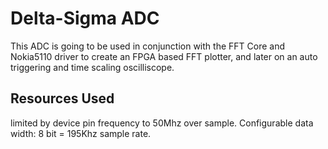 # Delta-Sigma ADC

This ADC is going to be used in conjunction with the FFT Core and Nokia5110 driver to create an FPGA based FFT plotter, and later on an auto triggering and time scaling oscilliscope.


## Resources Used

limited by device pin frequency to 50Mhz over sample. Configurable data width: 8 bit = 195Khz sample rate.
